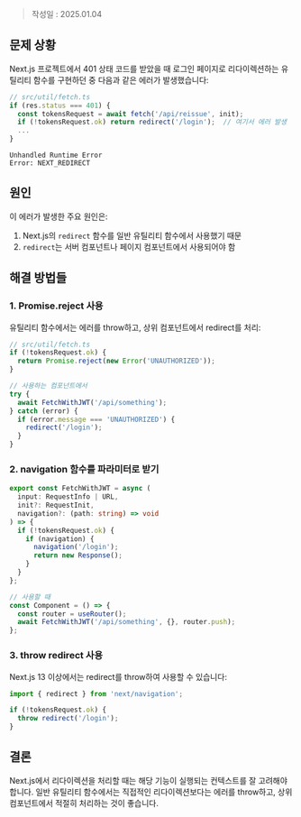 >작성일 : 2025.01.04
## 문제 상황
Next.js 프로젝트에서 401 상태 코드를 받았을 때 로그인 페이지로 리다이렉션하는 유틸리티 함수를 구현하던 중 다음과 같은 에러가 발생했습니다:

```typescript
// src/util/fetch.ts
if (res.status === 401) {
  const tokensRequest = await fetch('/api/reissue', init);
  if (!tokensRequest.ok) return redirect('/login');  // 여기서 에러 발생
  ...
}
```

```
Unhandled Runtime Error
Error: NEXT_REDIRECT
```

## 원인
이 에러가 발생한 주요 원인은:

1. Next.js의 `redirect` 함수를 일반 유틸리티 함수에서 사용했기 때문
2. `redirect`는 서버 컴포넌트나 페이지 컴포넌트에서 사용되어야 함

## 해결 방법들

### 1. Promise.reject 사용
유틸리티 함수에서는 에러를 throw하고, 상위 컴포넌트에서 redirect를 처리:

```typescript
// src/util/fetch.ts
if (!tokensRequest.ok) {
  return Promise.reject(new Error('UNAUTHORIZED'));
}

// 사용하는 컴포넌트에서
try {
  await FetchWithJWT('/api/something');
} catch (error) {
  if (error.message === 'UNAUTHORIZED') {
    redirect('/login');
  }
}
```

### 2. navigation 함수를 파라미터로 받기
```typescript
export const FetchWithJWT = async (
  input: RequestInfo | URL,
  init?: RequestInit,
  navigation?: (path: string) => void
) => {
  if (!tokensRequest.ok) {
    if (navigation) {
      navigation('/login');
      return new Response();
    }
  }
};

// 사용할 때
const Component = () => {
  const router = useRouter();
  await FetchWithJWT('/api/something', {}, router.push);
};
```

### 3. throw redirect 사용
Next.js 13 이상에서는 redirect를 throw하여 사용할 수 있습니다:

```typescript
import { redirect } from 'next/navigation';

if (!tokensRequest.ok) {
  throw redirect('/login');
}
```

## 결론
Next.js에서 리다이렉션을 처리할 때는 해당 기능이 실행되는 컨텍스트를 잘 고려해야 합니다. 일반 유틸리티 함수에서는 직접적인 리다이렉션보다는 에러를 throw하고, 상위 컴포넌트에서 적절히 처리하는 것이 좋습니다.